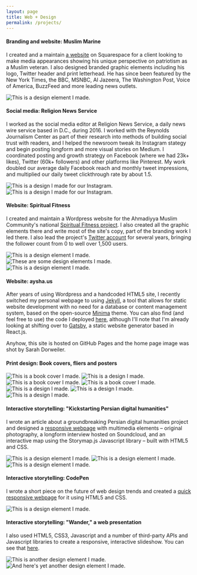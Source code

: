 ```yaml
---
layout: page
title: Web + Design
permalink: /projects/
---
```


#### **Branding and website: Muslim Marine**

I created and a maintain [a website](http://muslimmarine.org) on Squarespace for a client looking to make media appearances showing his unique perspective on patriotism as a Muslim veteran. I also designed branded graphic elements including his logo, Twitter header and print letterhead. He has since been featured by the New York Times, the BBC, MSNBC, Al Jazeera, The Washington Post, Voice of America, BuzzFeed and more leading news outlets.

![This is a design element I made.](/img/muslimmarine.png)

#### **Social media: Religion News Service**

I worked as the social media editor at Religion News Service, a daily news wire service based in D.C., during 2016. I worked with the Reynolds Journalism Center as part of their research into methods of building social trust with readers, and I helped the newsroom tweak its Instagram stategy and begin posting longform and more visual stories on Medium. I coordinated posting and growth strategy on Facebook (where we had 23k+ likes), Twitter (60k+ followers) and other platforms like Pinterest. My work doubled our average daily Facebook reach and monthly tweet impressions, and multiplied our daily tweet clickthrough rate by about 1.5.

![This is a design I made for our Instagram.](/img/ig1.png)
![This is a design I made for our Instagram.](/img/ig2.png)

#### **Website: Spiritual Fitness**

I created and maintain a Wordpress website for the Ahmadiyya Muslim Community's national [Spiritual Fitness project](http://spiritualfitness.us). I also created all the graphic elements there and write most of the site's copy, part of the branding work I led there. I also lead the project's [Twitter account](https://twitter.com/spiritualfit) for several years, bringing the follower count from 0 to well over 1,500 users.

![This is a design element I made.](/img/bookmark.jpg)
![These are some design elements I made.](/img/sf.png)
![This is a design element I made.](/img/animal.jpg)

#### **Website: aysha.us**

After years of using Wordpress and a handcoded HTML5 site, I recently switched my personal webpage to using [Jekyll](https://jekyllrb.com/), a tool that allows for static website development with no need for a database or content management system, based on the open-source [Minima](https://github.com/jekyll/minima) theme. You can also find (and feel free to use) the code I deployed [here](https://github.com/ayshabkhan/ayshabkhan.github.io), although I'll note that I'm already looking at shifting over to [Gatsby](https://github.com/gatsbyjs/gatsby), a static website generator based in React.js.

Anyhow, this site is hosted on GitHub Pages and the home page image was shot by Sarah Dorweiler.

#### **Print design: Book covers, fliers and posters**

![This is a book cover I made.](/img/bookcover.png)
![This is a design I made.](/img/lemon.jpg)
![This is a book cover I made.](/img/obama.jpg)
![This is a book cover I made.](/img/sopa.jpg)
![This is a design I made.](/img/ansar1.jpg)
![This is a design I made.](/img/ansar2.jpg)
![This is a design I made.](/img/ansar3.jpg)

#### **Interactive storytelling: "Kickstarting Persian digital humanities"**

I wrote an article about a groundbreaking Persian digital humanities project and designed a [responsive webpage](http://www.jclass.umd.edu/652352/2015fall/lhoffmann/khan/index.html) with multimedia elements – original photography, a longform interview hosted on Soundcloud, and an interactive map using the Storymap.js Javascript library –  built with HTML5 and CSS. 

![This is a design element I made.](/img/persian.png)
![This is a design element I made.](/img/map.png)
![This is a design element I made.](/img/mapcover.png)

#### **Interactive storytelling: CodePen**

I wrote a short piece on the future of web design trends and created a [quick responsive webpage](http://codepen.io/ayshak/pen/RaMZNo) for it using HTML5 and CSS. 

![This is a design element I made.](/img/flatdesign.png)

#### **Interactive storytelling: "Wander," a web presentation**

I also used HTML5, CSS3, Javascript and a number of third-party APIs and Javascript libraries to create a responsive, interactive slideshow. You can see that [here](http://codepen.io/seemaysh/pen/jqGjWe).

![This is another design element I made.](/img/wander.png)
![And here's yet another design element I made.](/img/wander2.png)